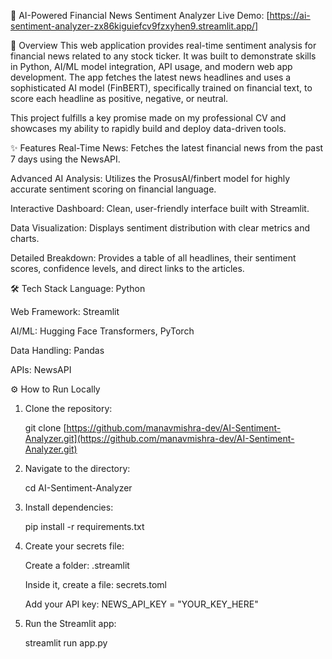 🤖 AI-Powered Financial News Sentiment Analyzer
Live Demo: [https://ai-sentiment-analyzer-zx86kiguiefcv9fzxyhen9.streamlit.app/]

🚀 Overview
This web application provides real-time sentiment analysis for financial news related to any stock ticker. It was built to demonstrate skills in Python, AI/ML model integration, API usage, and modern web app development. The app fetches the latest news headlines and uses a sophisticated AI model (FinBERT), specifically trained on financial text, to score each headline as positive, negative, or neutral.

This project fulfills a key promise made on my professional CV and showcases my ability to rapidly build and deploy data-driven tools.

✨ Features
Real-Time News: Fetches the latest financial news from the past 7 days using the NewsAPI.

Advanced AI Analysis: Utilizes the ProsusAI/finbert model for highly accurate sentiment scoring on financial language.

Interactive Dashboard: Clean, user-friendly interface built with Streamlit.

Data Visualization: Displays sentiment distribution with clear metrics and charts.

Detailed Breakdown: Provides a table of all headlines, their sentiment scores, confidence levels, and direct links to the articles.

🛠️ Tech Stack
Language: Python

Web Framework: Streamlit

AI/ML: Hugging Face Transformers, PyTorch

Data Handling: Pandas

APIs: NewsAPI

⚙️ How to Run Locally
1. Clone the repository:

   git clone [https://github.com/manavmishra-dev/AI-Sentiment-Analyzer.git](https://github.com/manavmishra-dev/AI-Sentiment-Analyzer.git)

2. Navigate to the directory:

   cd AI-Sentiment-Analyzer

3. Install dependencies:

   pip install -r requirements.txt

4. Create your secrets file:

   Create a folder: .streamlit

   Inside it, create a file: secrets.toml

   Add your API key: NEWS_API_KEY = "YOUR_KEY_HERE"

5. Run the Streamlit app:

   streamlit run app.py
